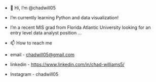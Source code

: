- 👋 Hi, I’m @chadwill05

- I’m currently learning Python and data visualization!

- I’m a recent MIS grad from Florida Atlantic University looking for an entry level data analyst position ...

- 📫 How to reach me 
- email - chadwill05@gmail.com
- linkedin - https://www.linkedin.com/in/chad-williams5/
- Instagram - chadwill05

<!---
chadwill05/chadwill05 is a ✨ special ✨ repository because its `README.md` (this file) appears on your GitHub profile.
You can click the Preview link to take a look at your changes.
--->
